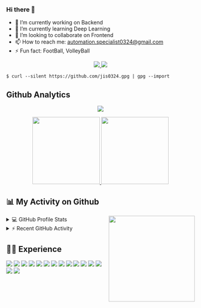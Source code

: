 ### Hi there 👋
- 🔭 I’m currently working on Backend
- 🌱 I’m currently learning Deep Learning
- 👯 I’m looking to collaborate on Frontend
- 📫 How to reach me: automation.specialist0324@gmail.com
- ⚡ Fun fact: FootBall, VolleyBall

<p align="center">
    <a href="">
        <img src="https://visitor-badge.laobi.icu/badge?page_id=jis0324.jis0324">
        <img src="https://img.shields.io/twitter/follow/AgaScoot_Reggae?color=red&label=Twitter&style=flat-square">
        <!-- <img src="https://img.shields.io/youtube/channel/subscribers/UC3tF03J2dqJVmrKuYK2rNIA?label=Youtube&style=flat-square"> -->
    </a>
</p>
<!--**Statistik Efektif**-->

```
$ curl --silent https://github.com/jis0324.gpg | gpg --import
```

## Github Analytics
<p align="center">
    <img alig
        src="https://github-profile-trophy.vercel.app/?username=jis0324&no-bg=true&no-frame=true&theme=onedark&column=7" />
</p>


<!--START_SECTION:waka-->
<!-- ![jis0324 Contribution Stats](https://github-contribution-stats.vercel.app/api/?username=jis0324) -->
<p align="center">
<a href="https://github.com/jis0324">
    <img height="180em" src="https://github-readme-stats.vercel.app/api?username=jis0324&show_icons=true&theme=midnight-purple&include_all_commits=true&count_private=true"/>
    <img height="180em" src="https://github-readme-stats-eight-theta.vercel.app/api/top-langs/?username=jis0324&layout=compact&langs_count=8&theme=midnight-purple"/>
</a>
</p>
<!--END_SECTION:waka-->

## 📊 My Activity on Github
<img align='right' src="https://media.giphy.com/media/M9gbBd9nbDrOTu1Mqx/giphy.gif" width="230">
<details>
    <summary>💻 GitHub Profile Stats</summary>
    <br />
    <a href="https://github.com/jis0324"><img width="50%"
            src="https://github-readme-streak-stats.herokuapp.com/?user=jis0324&theme=highcontrast" /></a>
    <br />
    <!--   <b>Note:</b> Top languages is only a metric of the languages my public code consists of and doesn't reflect experience or skill level. -->
</details>

<details>
    <summary>⚡ Recent GitHub Activity</summary>
    <br />

<!--START_SECTION:activity-->
1. You.com Parser
2. Google Scraping
<!--END_SECTION:activity-->
</details>

## 👨‍💻 Experience
<p>
  <img src="https://img.shields.io/badge/git%20-%23F05033.svg?&style=for-the-badge&logo=git&logoColor=white" />
  <img src="https://img.shields.io/badge/gitlab%20-%23181717.svg?&style=for-the-badge&logo=gitlab&logoColor=white" />
  <img src="https://img.shields.io/badge/github%20-%23121011.svg?&style=for-the-badge&logo=github&logoColor=white" />
  <img src="https://img.shields.io/badge/PYTHON-success?&style=for-the-badge&logo=python&logoColor=white" />
  <img src="https://img.shields.io/badge/vuejs%20-%2335495e.svg?&style=for-the-badge&logo=vue.js&logoColor=%234FC08D" />
  <img src="https://img.shields.io/badge/REACT-blueviolet?&style=for-the-badge&logo=react&logoColor=white" />
  <img src="https://img.shields.io/badge/html5%20-%23E34F26.svg?&style=for-the-badge&logo=html5&logoColor=white" />
  <img src="https://img.shields.io/badge/css3%20-%231572B6.svg?&style=for-the-badge&logo=css3&logoColor=white" />
  <img src="https://img.shields.io/badge/bootstrap%20-%23563D7C.svg?&style=for-the-badge&logo=bootstrap&logoColor=white" />
  <img src="https://img.shields.io/badge/javascript%20-%23323330.svg?&style=for-the-badge&logo=javascript&logoColor=%23F7DF1E" />
  <img src="https://img.shields.io/badge/jQuery-ff69b4?&style=for-the-badge&logo=jquery&logoColor=white" />
  <img src="https://img.shields.io/badge/typescript%20-%23007ACC.svg?&style=for-the-badge&logo=typescript&logoColor=white" />
  <img src="https://img.shields.io/badge/php-%23777BB4.svg?&style=for-the-badge&logo=php&logoColor=white" />
  <img src="https://img.shields.io/badge/mongodb-orange?&style=for-the-badge&logo=mongodb&logoColor=white" />
  <img src="https://img.shields.io/badge/shopify-9cf?&style=for-the-badge&logo=shopify&logoColor=white" />
</p>

<br>
